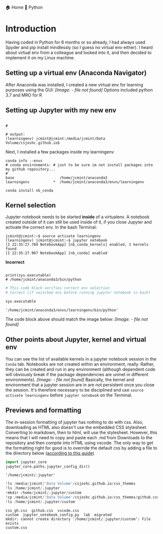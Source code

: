 
  🏠 Home
  🐍 Python

# Introduction
Having coded in Python for 6 months or so already, I had always used Spyder and pip install mindlessly (so I guess no virtual env either). I heard about virtual env from a colleague and looked into it, and then decided to implement it on my Linux machine.
## Setting up a virtual env (Anaconda Navigator)
After Anaconda was installed, I created a new virtual env for learning purposes using the GUI: 
*[Image:  - file not found]*
Options included python 3.7 and MRO for R
## Setting up Jupyter with my new env
```

#

# output:
(learningenv) jcmint@jcmint:/media/jcmint/Data Volume/csjoshc.github.io$
```
Next, I installed a few packages inside my learningenv
```
conda info --envs
# conda environments: # just to be sure im not install packages into my github repository...
#
base                     /home/jcmint/anaconda3
learningenv           *  /home/jcmint/anaconda3/envs/learningenv

conda install nb_conda
```
## Kernel selection
Jupyter notebook needs to be started **inside** of a virtualenv. A notebook created outside of it can still be used inside of it, if you close Jupyter and activate the correct env. 
In the bash Terminal:
```
jcmint@jcmint:~$ source activate learningenv
(learningenv) jcmint@jcmint:~$ jupyter notebook
[I 22:35:27.784 NotebookApp] [nb_conda_kernels] enabled, 1 kernels found
[I 22:35:27.967 NotebookApp] [nb_conda] enabled
```
**Incorrect**
```

print(sys.executable)
# /home/jcmint/anaconda3/bin/python
```
```python
# This code block verifies correct env selection 
# Correct (if switched env before running jupyter notebook in bash)

sys.executable
```
    '/home/jcmint/anaconda3/envs/learningenv/bin/python'
The code block above should match the image below:
*[Image:  - file not found]*
## Other points about Jupyter, kernel and virtual env
You can see the list of available kernels in a jupyter notebook session in the `Conda` tab. Notebooks are not created within an environment, really. Rather, they can be created and run in any environment (although dependent code will obviously break if the package dependencies are unmet in different environments). 
*[Image:  - file not found]*
Basically, the kernel and environment that a jupyter session are in are not persistent once you close the session. It's therefore necessary to be disciplined and use `source activate learningenv` before `jupyter notebook` on the Terminal. 
## Previews and formatting
The in-session formatting of jupyter has nothing to do with css. Also, downloading as HTML also doesn't use the embedded CSS stylesheet. Converting to markdown, then to html, will use the stylesheet. However, this  means that I will need to copy and paste each .md from Downloads to the repository and then compile into HTML using vscode. The only way to get the formatting right for good is to override the default css by adding a file to the directory below [(according to this guide)](https://stackoverflow.com/questions/32156248/how-do-i-set-custom-css-for-my-ipython-ihaskell-jupyter-notebook/32158550#32158550)
```python
import jupyter_core
jupyter_core.paths.jupyter_config_dir()
```
    '/home/jcmint/.jupyter'
```python
!ls /media/jcmint/'Data Volume'/csjoshc.github.io/css_themes
!ls /home/jcmint/.jupyter
!mkdir /home/jcmint/.jupyter/custom
!cp /media/jcmint/'Data Volume'/csjoshc.github.io/css_themes/github.css /home/jcmint/.jupyter/custom/custom.css
!ls /home/jcmint/.jupyter/custom
```
    css_gh.css  github.css	vscode.css
    custom	jupyter_notebook_config.py  lab  migrated
    mkdir: cannot create directory ‘/home/jcmint/.jupyter/custom’: File exists
    custom.css